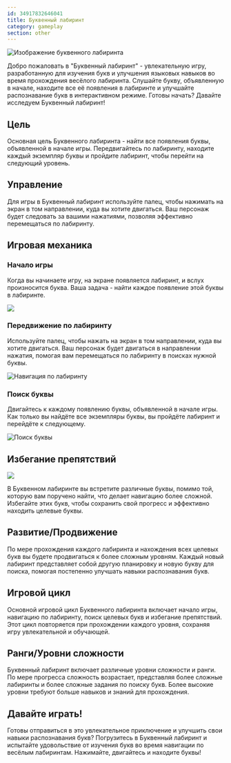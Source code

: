 ```yaml
---
id: 34917832646041
title: Буквенный лабиринт
category: gameplay
section: other
---
```

![Изображение буквенного лабиринта](https://help.studycat.com/hc/article_attachments/34917832623897)

Добро пожаловать в "Буквенный лабиринт" - увлекательную игру, разработанную для изучения букв и улучшения языковых навыков во время прохождения весёлого лабиринта. Слушайте букву, объявленную в начале, находите все её появления в лабиринте и улучшайте распознавание букв в интерактивном режиме. Готовы начать? Давайте исследуем Буквенный лабиринт!

## Цель

Основная цель Буквенного лабиринта - найти все появления буквы, объявленной в начале игры. Передвигайтесь по лабиринту, находите каждый экземпляр буквы и пройдите лабиринт, чтобы перейти на следующий уровень.

## Управление

Для игры в Буквенный лабиринт используйте палец, чтобы нажимать на экран в том направлении, куда вы хотите двигаться. Ваш персонаж будет следовать за вашими нажатиями, позволяя эффективно перемещаться по лабиринту.

## Игровая механика

### Начало игры

Когда вы начинаете игру, на экране появляется лабиринт, и вслух произносится буква. Ваша задача - найти каждое появление этой буквы в лабиринте.

![](https://help.studycat.com/hc/article_attachments/35079949007769)

### Передвижение по лабиринту

Используйте палец, чтобы нажать на экран в том направлении, куда вы хотите двигаться. Ваш персонаж будет двигаться в направлении нажатия, помогая вам перемещаться по лабиринту в поисках нужной буквы.

![Навигация по лабиринту](https://help.studycat.com/hc/article_attachments/34917832629785)

### Поиск буквы

Двигайтесь к каждому появлению буквы, объявленной в начале игры. Как только вы найдёте все экземпляры буквы, вы пройдёте лабиринт и перейдёте к следующему.

![Поиск буквы](https://help.studycat.com/hc/article_attachments/34917832631321)

## Избегание препятствий

![](https://help.studycat.com/hc/article_attachments/35076983481369)

В Буквенном лабиринте вы встретите различные буквы, помимо той, которую вам поручено найти, что делает навигацию более сложной. Избегайте этих букв, чтобы сохранить свой прогресс и эффективно находить целевые буквы.

## Развитие/Продвижение

По мере прохождения каждого лабиринта и нахождения всех целевых букв вы будете продвигаться к более сложным уровням. Каждый новый лабиринт представляет собой другую планировку и новую букву для поиска, помогая постепенно улучшать навыки распознавания букв.

## Игровой цикл

Основной игровой цикл Буквенного лабиринта включает начало игры, навигацию по лабиринту, поиск целевых букв и избегание препятствий. Этот цикл повторяется при прохождении каждого уровня, сохраняя игру увлекательной и обучающей.

## Ранги/Уровни сложности

Буквенный лабиринт включает различные уровни сложности и ранги. По мере прогресса сложность возрастает, представляя более сложные лабиринты и более сложные задания по поиску букв. Более высокие уровни требуют больше навыков и знаний для прохождения.

## Давайте играть!

Готовы отправиться в это увлекательное приключение и улучшить свои навыки распознавания букв? Погрузитесь в Буквенный лабиринт и испытайте удовольствие от изучения букв во время навигации по весёлым лабиринтам. Нажимайте, двигайтесь и находите буквы!

